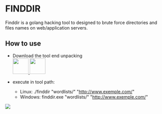 # FINDDIR

Finddir is a golang hacking tool to designed to brute force directories and files names on web/application servers.

## How to use

* Download the tool end unpacking
  <br>
  <a href="https://github.com/net-watch-sec/finddir/releases/download/v0.1/finddir-windows.zip">
    <img src="https://cdn1.iconfinder.com/data/icons/operating-system-flat-1/30/windows_7-512.png" weight="50" height="50">
  </a>
  <a href="https://github.com/net-watch-sec/finddir/releases/download/v0.1/finddir-linux.zip">
    <img src="https://cdn1.iconfinder.com/data/icons/operating-system-flat-1/30/linux-512.png" weight="50" height="50">
  </a>

* execute in tool path: 
  * Linux: ./finddir "wordlists/<choose a wordlist>" "http://www.exemple.com/"
  * Windows: finddir.exe "wordlists/<choose a wordlist>" "http://www.exemple.com/"

<img src="https://drive.google.com/uc?export=view&id=1BzFc1FAAZHEflIdZ5rQyAfZadRm0sYvm">

